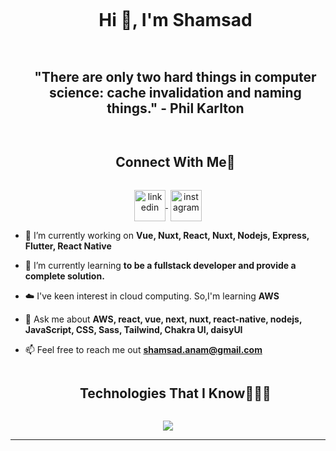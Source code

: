 <!--h1 without bottom border-->
<div id="user-content-toc">
  <ul align="center">
    <summary><h1 style="display: inline-block">Hi 👋, I'm Shamsad</h1></summary>
  </ul>
</div>

<!--h2 without bottom border-->
<div id="user-content-toc">
  <ul align="center">
    <summary><h2 style="display: inline-block">"There are only two hard things in computer science: cache invalidation and naming things." - Phil Karlton</h2></summary>
  </ul>
</div>

<!-- Connect with me -->
<!--h2 without bottom border-->
<div id="user-content-toc">
  <ul align="center">
    <summary><h2 style="display: inline-block">Connect With Me🤝</h2></summary>
  </ul>
</div>

<!--icons and links-->
<p align="center">
  <a href="https://www.linkedin.com/in/shamsadanam/" target="blank">
    <img align="center" src="https://user-images.githubusercontent.com/88904952/234979284-68c11d7f-1acc-4f0c-ac78-044e1037d7b0.png" alt="linkedin" height="50" width="50" />
  </a>
  <span width="16" height="16" style="display: inline-block"></span>
  <a href="https://www.instagram.com/shamsadanam/" target="blank">
    <img align="center" src="https://user-images.githubusercontent.com/88904952/234981169-2dd1e58f-4b7e-468c-8213-034ba62156c3.png" alt="instagram" height="50" width="50" />
  </a>
<p>

<!--Intro start-->
<p align='center' >

- 🔭 I’m currently working on **Vue, Nuxt, React, Nuxt, Nodejs, Express, Flutter, React Native**

- 🌱 I’m currently learning **to be a fullstack developer and provide a complete solution.**

- ☁️ I've keen interest in cloud computing. So,I'm learning **AWS**

- 💬 Ask me about **AWS, react, vue, next, nuxt, react-native, nodejs, JavaScript, CSS, Sass, Tailwind, Chakra UI, daisyUI**

- 📫 Feel free to reach me out **shamsad.anam@gmail.com**

</p>

<!--Intro end-->

<!--h1 without bottom border-->
<div id="user-content-toc">
  <ul align="center">
    <summary><h2 style="display: inline-block">Technologies That I Know👨🏻‍💻</h2></summary>
  </ul>
</div>
<!--tech stack icons-->
<p align="center">
  <a href="https://skillicons.dev">
    <img src="https://skillicons.dev/icons?i=git,aws,bootstrap,css,discord,docker,express,figma,firebase,github,html,js,linux,md,materialui,nextjs,nodejs,postman,react,redux,tailwind,ts,vscode,scss,vue,nuxt&perline=14" />
  </a>
</p>

<!--- stats (end) -->

<!--profile visit count-->
<!-- <div align="center">

[![](https://visitcount.itsvg.in/api?id=shamsadanam&icon=3&color=6)](https://visitcount.itsvg.in)

</div> -->

---
